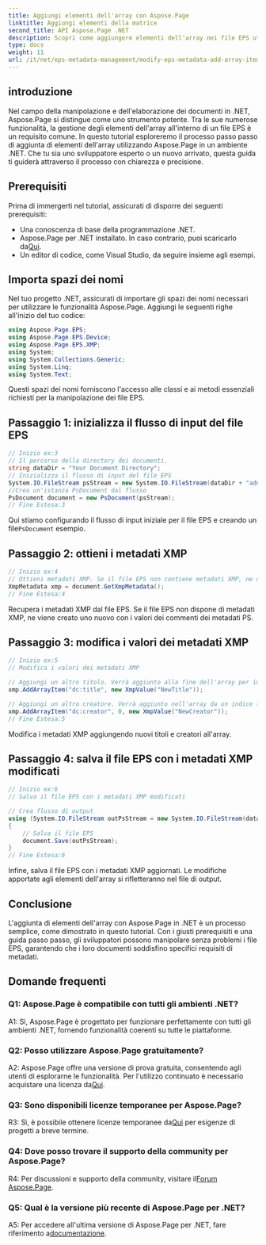 ```yaml
---
title: Aggiungi elementi dell'array con Aspose.Page
linktitle: Aggiungi elementi della matrice
second_title: API Aspose.Page .NET
description: Scopri come aggiungere elementi dell'array nei file EPS utilizzando Aspose.Page per .NET. Segui la nostra guida passo passo per una manipolazione fluida dei documenti.
type: docs
weight: 11
url: /it/net/eps-metadata-management/modify-eps-metadata-add-array-items/
---
```

## introduzione

Nel campo della manipolazione e dell'elaborazione dei documenti in .NET, Aspose.Page si distingue come uno strumento potente. Tra le sue numerose funzionalità, la gestione degli elementi dell'array all'interno di un file EPS è un requisito comune. In questo tutorial esploreremo il processo passo passo di aggiunta di elementi dell'array utilizzando Aspose.Page in un ambiente .NET. Che tu sia uno sviluppatore esperto o un nuovo arrivato, questa guida ti guiderà attraverso il processo con chiarezza e precisione.

## Prerequisiti

Prima di immergerti nel tutorial, assicurati di disporre dei seguenti prerequisiti:

- Una conoscenza di base della programmazione .NET.
-  Aspose.Page per .NET installato. In caso contrario, puoi scaricarlo da[Qui](https://releases.aspose.com/page/net/).
- Un editor di codice, come Visual Studio, da seguire insieme agli esempi.

## Importa spazi dei nomi

Nel tuo progetto .NET, assicurati di importare gli spazi dei nomi necessari per utilizzare le funzionalità Aspose.Page. Aggiungi le seguenti righe all'inizio del tuo codice:

```csharp
using Aspose.Page.EPS;
using Aspose.Page.EPS.Device;
using Aspose.Page.EPS.XMP;
using System;
using System.Collections.Generic;
using System.Linq;
using System.Text;
```

Questi spazi dei nomi forniscono l'accesso alle classi e ai metodi essenziali richiesti per la manipolazione dei file EPS.

## Passaggio 1: inizializza il flusso di input del file EPS

```csharp
// Inizio ex:3
// Il percorso della directory dei documenti.
string dataDir = "Your Document Directory";
// Inizializza il flusso di input del file EPS
System.IO.FileStream psStream = new System.IO.FileStream(dataDir + "add_simple_props_input.eps", System.IO.FileMode.Open, System.IO.FileAccess.Read);
//Crea un'istanza PsDocument dal flusso
PsDocument document = new PsDocument(psStream);            
// Fine Estesa:3
```

 Qui stiamo configurando il flusso di input iniziale per il file EPS e creando un file`PsDocument` esempio.

## Passaggio 2: ottieni i metadati XMP

```csharp
// Inizio ex:4
// Ottieni metadati XMP. Se il file EPS non contiene metadati XMP, ne otteniamo uno nuovo pieno di valori dai commenti sui metadati PS (%%Creator, %%CreateDate, %%Title ecc.)
XmpMetadata xmp = document.GetXmpMetadata();
// Fine Estesa:4
```

Recupera i metadati XMP dal file EPS. Se il file EPS non dispone di metadati XMP, ne viene creato uno nuovo con i valori dei commenti dei metadati PS.

## Passaggio 3: modifica i valori dei metadati XMP

```csharp
// Inizio ex:5
// Modifica i valori dei metadati XMP

// Aggiungi un altro titolo. Verrà aggiunto alla fine dell'array per impostazione predefinita.
xmp.AddArrayItem("dc:title", new XmpValue("NewTitle"));

// Aggiungi un altro creatore. Verrà aggiunto nell'array da un indice (0).
xmp.AddArrayItem("dc:creator", 0, new XmpValue("NewCreator"));
// Fine Estesa:5
```

Modifica i metadati XMP aggiungendo nuovi titoli e creatori all'array.

## Passaggio 4: salva il file EPS con i metadati XMP modificati

```csharp
// Inizio ex:6
// Salva il file EPS con i metadati XMP modificati

// Crea flusso di output
using (System.IO.FileStream outPsStream = new System.IO.FileStream(dataDir + "add_array_items_output.eps", System.IO.FileMode.Create, System.IO.FileAccess.Write))
{
    // Salva il file EPS
    document.Save(outPsStream);
}
// Fine Estesa:6
```

Infine, salva il file EPS con i metadati XMP aggiornati. Le modifiche apportate agli elementi dell'array si rifletteranno nel file di output.

## Conclusione

L'aggiunta di elementi dell'array con Aspose.Page in .NET è un processo semplice, come dimostrato in questo tutorial. Con i giusti prerequisiti e una guida passo passo, gli sviluppatori possono manipolare senza problemi i file EPS, garantendo che i loro documenti soddisfino specifici requisiti di metadati.

## Domande frequenti

### Q1: Aspose.Page è compatibile con tutti gli ambienti .NET?

A1: Sì, Aspose.Page è progettato per funzionare perfettamente con tutti gli ambienti .NET, fornendo funzionalità coerenti su tutte le piattaforme.

### Q2: Posso utilizzare Aspose.Page gratuitamente?

 A2: Aspose.Page offre una versione di prova gratuita, consentendo agli utenti di esplorarne le funzionalità. Per l'utilizzo continuato è necessario acquistare una licenza da[Qui](https://purchase.aspose.com/buy).

### Q3: Sono disponibili licenze temporanee per Aspose.Page?

 R3: Sì, è possibile ottenere licenze temporanee da[Qui](https://purchase.aspose.com/temporary-license/) per esigenze di progetti a breve termine.

### Q4: Dove posso trovare il supporto della community per Aspose.Page?

R4: Per discussioni e supporto della community, visitare il[Forum Aspose.Page](https://forum.aspose.com/c/page/39).

### Q5: Qual è la versione più recente di Aspose.Page per .NET?

 A5: Per accedere all'ultima versione di Aspose.Page per .NET, fare riferimento a[documentazione](https://reference.aspose.com/page/net/).